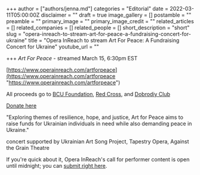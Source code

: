 +++
author = ["authors/jenna.md"]
categories = "Editorial"
date = 2022-03-11T05:00:00Z
disclaimer = ""
draft = true
image_gallery = []
postamble = ""
preamble = ""
primary_image = ""
primary_image_credit = ""
related_articles = []
related_companies = []
related_people = []
short_description = "short"
slug = "opera-inreach-to-stream-art-for-peace-a-fundraising-concert-for-ukraine"
title = "Opera InReach to stream Art For Peace: A Fundraising Concert for Ukraine"
youtube_url = ""

+++
_Art For Peace_ - streamed March 15, 6:30pm EST

[https://www.operainreach.com/artforpeace](https://www.operainreach.com/artforpeace "https://www.operainreach.com/artforpeace")

All proceeds go to [BCU Foundation](https://bcufoundation.com/about-us/), [Red Cross](https://donate.redcross.ca/page/100227/donate/1?locale=en-CA&fbclid=IwAR34CsJ7Im2k9zblJnPeeE2ALDeqZLzWomjy5jMAGRLbywpeF0hdkEOEqn4), and [Dobrodiy Club](https://eng.dobrodiy.club/)

[Donate here](https://www.gofundme.com/f/art-for-peace-a-fundraising-concert-for-ukraine?member=17733961&utm_campaign=p_cp+share-sheet&utm_medium=copy_link_all&utm_source=customer)

"Exploring themes of resilience, hope, and justice, Art for Peace aims to raise funds for Ukrainian individuals in need while also demanding peace in Ukraine."

concert supported by Ukrainian Art Song Project, Tapestry Opera, Against the Grain Theatre

If you're quick about it, Opera InReach's call for performer content is open until midnight; you can [submit right here](https://www.operainreach.com/artforpeace).